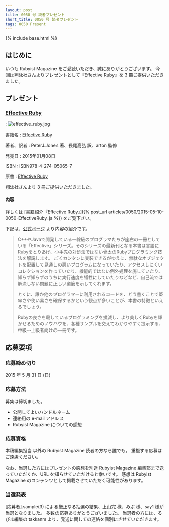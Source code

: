 ```yaml
---
layout: post
title: 0050 号 読者プレゼント
short_title: 0050 号 読者プレゼント
tags: 0050 Present
---
```

{% include base.html %}


## はじめに

いつも Rubyist Magazine をご愛読いただき、誠にありがとうございます。
今回は翔泳社さんよりプレゼントとして『Effective Ruby』を 3 冊ご提供いただきました。

## プレゼント

### [Effective Ruby](http://www.shoeisha.co.jp/book/detail/9784798139821)
: ![effective_ruby.jpg]({{base}}{{site.baseurl}}/images/0050-Present/effective_ruby.jpg)

書籍名
:  [Effective Ruby](http://www.shoeisha.co.jp/book/detail/9784798139821)

著者、訳者
:  PeterJ.Jones 著、長尾高弘 訳、arton 監修

発売日
:  2015年01月08日

ISBN
:  ISBN978-4-274-05065-7

原書
:  [Effective Ruby](http://www.effectiveruby.com/)

翔泳社さんより 3 冊ご提供いただきました。

#### 内容

詳しくは [書籍紹介『Effective Ruby』]({% post_url articles/0050/2015-05-10-0050-EffectiveRuby_ja %}) をご覧下さい。

下記は、[公式ページ](http://www.shoeisha.co.jp/book/detail/9784798139821) より内容の紹介です。

> C++やJavaで開発している一線級のプログラマたちが座右の一冊としている「Effective」シリーズ。そのシリーズの最新刊となる本書は言語にRubyをとりあげ、小手先の対処法ではない骨太のRubyプログラミング技法を解説します。
> ごくカンタンに実装できるがゆえに、無駄なオブジェクトを配置して見通しの悪いプログラムになっていたり、アクセスしにくいコレクションを作っていたり、機能的ではない例外処理を施していたり、知らず知らずのうちに実行速度を犠牲にしていたりなどなど、自己流では解決しない問題に正しい道筋を示してくれます。
> 
> とくに、誰か他のプログラマーに利用されるコードを、どう書くことで堅牢さや使い易さを確保するかという観点が多いことが、本書の特徴といえるでしょう。
> 
> Rubyの良さを殺しているプログラミングを撲滅し、より美しくRubyを輝かせるためのノウハウを、各種サンプルを交えてわかりやすく提示する、中級～上級者向けの一冊です。


## 応募要項

### 応募締め切り

2015 年 5 月 31 日 (日)

### 応募方法

募集は締切ました。

* 公開してよいハンドルネーム
* 連絡用の e-mail アドレス
* Rubyist Magazine についての感想


### 応募資格

本稿編集担当
以外の Rubyist Magazine 読者の方なら誰でも。
重複する応募はご遠慮ください。

なお、当選した方にはプレゼントの感想を別途 Rubyist Magazine
編集部まで送っていただくか、URL を知らせていただけると幸いです。
感想は Rubyist Magazine のコンテンツとして掲載させていただく可能性があります。

### 当選発表

[応募者].sample(3) による厳正なる抽選の結果、上山完 様、みぶ 様、say1 様が当選となりました。
多数の応募ありがとうございました。
当選者の方には、るびま編集の takkanm より、発送に関しての連絡を個別にさせていただきます。


